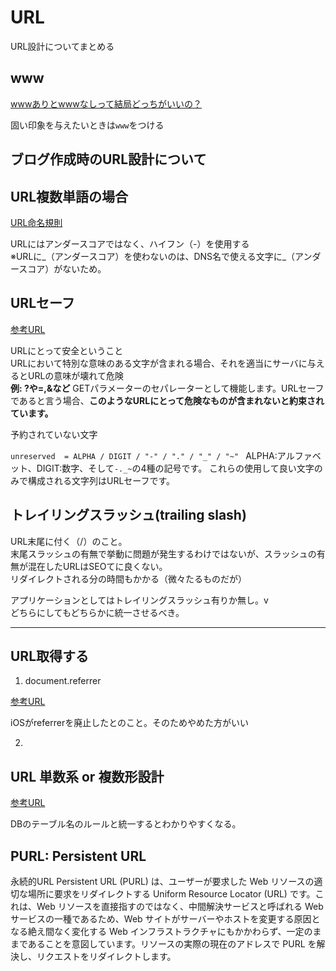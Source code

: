 # URL

URL設計についてまとめる

## www
[wwwありとwwwなしって結局どっちがいいの？](https://mtame.jp/column/www/)

固い印象を与えたいときは`www`をつける

## ブログ作成時のURL設計について

## URL複数単語の場合
[URL命名規則](https://blog.zelkova.cc/2019/06/case-of-parameters-for-web-api.html)

URLにはアンダースコアではなく、ハイフン（-）を使用する  
※URLに_（アンダースコア）を使わないのは、DNS名で使える文字に_（アンダースコア）がないため。


## URLセーフ
[参考URL](https://jp.quora.com/JWT%E3%81%AE%E3%82%88%E3%81%86%E3%81%AAURL%E3%82%BB%E3%83%BC%E3%83%95%E3%81%AA%E3%83%88%E3%83%BC%E3%82%AF%E3%83%B3-URL%E3%82%BB%E3%83%BC%E3%83%95%E3%81%A3%E3%81%A6%E3%81%AA%E3%82%93%E3%81%A7%E3%81%99%E3%81%8B)

URLにとって安全ということ  
URLにおいて特別な意味のある文字が含まれる場合、それを適当にサーバに与えるとURLの意味が壊れて危険  
**例: ?や=,&など**
GETパラメーターのセパレーターとして機能します。URLセーフであると言う場合、**このようなURLにとって危険なものが含まれないと約束されています。**

予約されていない文字

`unreserved  = ALPHA / DIGIT / "-" / "." / "_" / "~" `
ALPHA:アルファベット、DIGIT:数字、そして`-._~`の4種の記号です。
これらの使用して良い文字のみで構成される文字列はURLセーフです。

## トレイリングスラッシュ(trailing slash)

URL末尾に付く（/）のこと。  
末尾スラッシュの有無で挙動に問題が発生するわけではないが、スラッシュの有無が混在したURLはSEOてに良くない。  
リダイレクトされる分の時間もかかる（微々たるものだが）

アプリケーションとしてはトレイリングスラッシュ有りか無し。v  
どちらにしてもどちらかに統一させるべき。

---

## URL取得する

1. document.referrer

[参考URL](https://developer.mozilla.org/ja/docs/Web/API/Document/referrer)

iOSがreferrerを廃止したとのこと。そのためやめた方がいい

2. 

## URL 単数系 or 複数形設計

[参考URL](https://human-nature.hatenablog.com/entry/2016/10/15/130135)

DBのテーブル名のルールと統一するとわかりやすくなる。

## PURL: Persistent URL

永続的URL
Persistent URL (PURL) は、ユーザーが要求した Web リソースの適切な場所に要求をリダイレクトする Uniform Resource Locator (URL) です。これは、Web リソースを直接指すのではなく、中間解決サービスと呼ばれる Web サービスの一種であるため、Web サイトがサーバーやホストを変更する原因となる絶え間なく変化する Web インフラストラクチャにもかかわらず、一定のままであることを意図しています。リソースの実際の現在のアドレスで PURL を解決し、リクエストをリダイレクトします。
